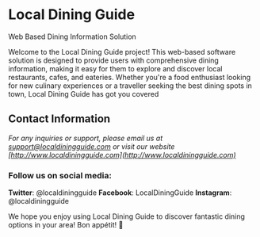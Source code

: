 # Local Dining Guide

Web Based Dining Information Solution

Welcome to the Local Dining Guide project! This web-based software solution is designed to
provide users with comprehensive dining information, making it easy for them to explore
and discover local restaurants, cafes, and eateries. Whether you're a food enthusiast looking
for new culinary experiences or a traveller seeking the best dining spots in town, Local
Dining Guide has got you covered

## Contact Information
*For any inquiries or support, please email us at support@localdiningguide.com or visit our 
website [http://www.localdiningguide.com](http://www.localdiningguide.com)*

### Follow us on social media:
**Twitter**: @localdiningguide
**Facebook**: LocalDiningGuide
**Instagram**: @localdiningguide

We hope you enjoy using Local Dining Guide to discover fantastic dining options in your 
area! Bon appétit! :fork_and_knife: